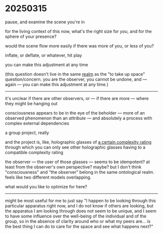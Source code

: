 # 20250315

pause, and examine the scene you're in

for the living context of this now, what's the right size for _you_, and for the sphere of your presence?

would the scene flow more easily if there was more of you, or less of you?

inflate, or deflate, or whatever, hit play

you can make this adjustment at any time

(this question doesn't live in the same [realm](../../../2021/07/02.md) as the "to take up space" question/concern. you are the observer, you cannot be undone, and — again — you can make this adjustment at any time.)

***

it's unclear if there are other observers, or — if there are more — where they might be hanging out

consciousness appears to be in the eye of the beholder — more of an observed phenomenon than an _attribute_ — and absolutely a process with complex external dependencies

a group project, really

and the project is, like, holographic glasses of [a certain complexity rating](../../../2024/06/15/) through which you can only see other holographic glasses having to a compatible complexity rating

the observer — the user of those glasses — seems to be idempotent? at least from the observer's own perspective? maybe? but I don't think "consciousness" and "the observer" belong in the same ontological realm. feels like two different models overlapping.

what would you like to optimize for here?

***

might be most useful for me to just say "I happen to be looking through this particular apparatus right now, and I do not know if others are looking, but the apparatus I am looking through does not seem to be unique, and I seem to have some influence over the well-being of the individual and of the group, so in the absence of clarity around who or what my peers are... is the best thing I can do to care for the space and see what happens next?"
